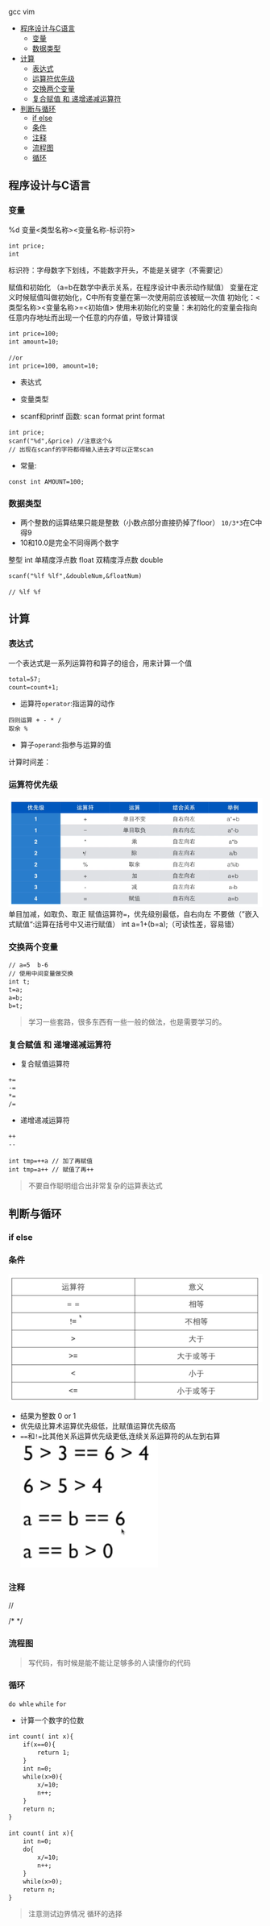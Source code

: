 gcc
vim
<!-- TOC -->

- [程序设计与C语言](#程序设计与c语言)
    - [变量](#变量)
    - [数据类型](#数据类型)
- [计算](#计算)
    - [表达式](#表达式)
    - [运算符优先级](#运算符优先级)
    - [交换两个变量](#交换两个变量)
    - [复合赋值 和 递增递减运算符](#复合赋值-和-递增递减运算符)
- [判断与循环](#判断与循环)
    - [if else](#if-else)
    - [条件](#条件)
    - [注释](#注释)
    - [流程图](#流程图)
    - [循环](#循环)

<!-- /TOC -->

## 程序设计与C语言
### 变量
%d
变量<类型名称><变量名称-标识符>
```
int price;
int 
```
标识符：字母数字下划线，不能数字开头，不能是关键字（不需要记）

赋值和初始化
（a=b在数学中表示关系，在程序设计中表示动作赋值）
变量在定义时候赋值叫做初始化，C中所有变量在第一次使用前应该被赋一次值
初始化：<类型名称><变量名称>=<初始值>
使用未初始化的变量：未初始化的变量会指向任意内存地址而出现一个任意的内存值，导致计算错误
```
int price=100;
int amount=10;

//or
int price=100, amount=10;
```

- 表达式

- 变量类型

- scanf和printf 函数:
scan format 
print format
```
int price;
scanf("%d",&price) //注意这个&
// 出现在scanf的字符都得输入进去才可以正常scan

```


- 常量:
```
const int AMOUNT=100;

```

### 数据类型
- 两个整数的运算结果只能是整数（小数点部分直接扔掉了floor） `10/3*3`在C中得9
- 10和10.0是完全不同得两个数字

整型 int
单精度浮点数 float
双精度浮点数 double
```
scanf("%lf %lf",&doubleNum,&floatNum)

// %lf %f
```

## 计算

### 表达式
一个表达式是一系列运算符和算子的组合，用来计算一个值
```
total=57;
count=count+1;
```
- 运算符`operator`:指运算的动作
```
四则运算 + - * /
取余 %
```
- 算子`operand`:指参与运算的值

计算时间差：

### 运算符优先级
![](运算符优先级.png)
单目加减，如取负、取正
赋值运算符`=`，优先级别最低，自右向左
不要做（”嵌入式赋值“:运算在括号中又进行赋值） int a=1+(b=a);（可读性差，容易错）

### 交换两个变量
```
// a=5  b-6  
// 使用中间变量做交换
int t;
t=a;
a=b;
b=t;
```
> 学习一些套路，很多东西有一些一般的做法，也是需要学习的。

### 复合赋值 和 递增递减运算符
- 复合赋值运算符
```
+=
-=
*=
/=
```
- 递增递减运算符
```
++
--

int tmp=++a // 加了再赋值
int tmp=a++ // 赋值了再++
```
> 不要自作聪明组合出非常复杂的运算表达式

## 判断与循环
 
### if else

### 条件
![](关系运算.png)
- 结果为整数 0 or 1
- 优先级比算术运算优先级低，比赋值运算优先级高
- `==`和`!=`比其他关系运算优先级更低,连续关系运算符的从左到右算
![](关系运算优先级.png)

### 注释
//

/* */

### 流程图

> 写代码，有时候是能不能让足够多的人读懂你的代码

### 循环
`do whle`
`while`
`for`
- 计算一个数字的位数
```
int count( int x){
    if(x==0){
        return 1;
    }
    int n=0;
    while(x>0){
        x/=10;
        n++;
    }
    return n;
}

int count( int x){    
    int n=0;
    do{
        x/=10;
        n++;
    }
    while(x>0);
    return n;
}
```
> 注意测试边界情况
循环的选择